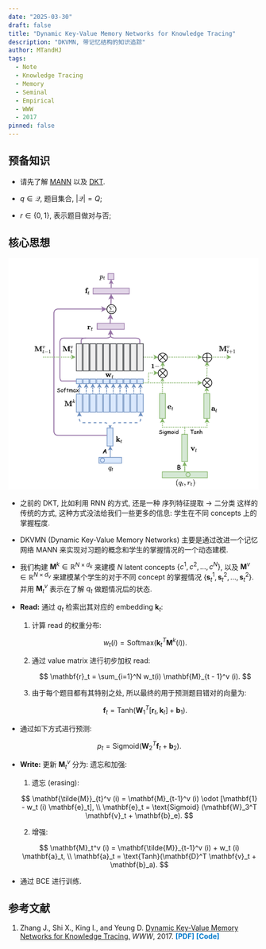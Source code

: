 ```yaml
---
date: "2025-03-30"
draft: false
title: "Dynamic Key-Value Memory Networks for Knowledge Tracing"
description: "DKVMN, 带记忆结构的知识追踪"
author: MTandHJ
tags:
  - Note
  - Knowledge Tracing
  - Memory
  - Seminal
  - Empirical
  - WWW
  - 2017
pinned: false
---
```



## 预备知识

- 请先了解 [MANN](https://www.mtandhj.com/posts/mann/) 以及 [DKT](https://www.mtandhj.com/posts/dkt/).

- $q \in \mathcal{Q}$, 题目集合, $|\mathcal{Q}| = Q$;
- $r \in \{0, 1\}$,  表示题目做对与否;


## 核心思想

![20250330174039](https://raw.githubusercontent.com/MTandHJ/blog_source/master/images/20250330174039.png)

- 之前的 DKT, 比如利用 RNN 的方式, 还是一种 序列特征提取 -> 二分类 这样的传统的方式, 这种方式没法给我们一些更多的信息: 学生在不同 concepts 上的掌握程度.

- DKVMN (Dynamic Key-Value Memory Networks) 主要是通过改进一个记忆网络 MANN 来实现对习题的概念和学生的掌握情况的一个动态建模.

- 我们构建 $\mathbf{M}^k \in \mathbb{R}^{N \times d_k}$ 来建模 $N$ latent concepts $\{c^1, c^2, \ldots, c^N\}$, 以及 $\mathbf{M}^v \in \mathbb{R}^{N \times d_v}$ 来建模某个学生的对于不同 concept 的掌握情况 $\{\mathbf{s}_t^1, \mathbf{s}_t^2, \ldots, \mathbf{s}_t^2 \}$. 并用 $\mathbf{M}_t^v$ 表示在了解 $q_t$ 做题情况后的状态.

- **Read:** 通过 $q_t$ 检索出其对应的 embedding $\mathbf{k}_t$:
    1. 计算 read 的权重分布:

        $$
        w_t(i) = \text{Softmax}(\mathbf{k}_t^T \mathbf{M}^k (i)).
        $$
    
    2. 通过 value matrix 进行初步加权 read:

        $$
        \mathbf{r}_t = \sum_{i=1}^N w_t(i) \mathbf{M}_{t - 1}^v (i).
        $$

    3. 由于每个题目都有其特别之处, 所以最终的用于预测题目错对的向量为:

        $$
        \mathbf{f}_t = \text{Tanh}\big(
            \mathbf{W}_1^T [\mathbf{r}_t, \mathbf{k}_t] + \mathbf{b}_1
        \big).
        $$


- 通过如下方式进行预测:

  $$
  p_t = \text{Sigmoid}(
    \mathbf{W}_2^T \mathbf{f}_t + \mathbf{b}_2
  ).
  $$

- **Write:** 更新 $\mathbf{M}_t^v$ 分为: 遗忘和加强:
  1. 遗忘 (erasing):

    $$
    \mathbf{\tilde{M}}_{t}^v (i) = \mathbf{M}_{t-1}^v (i)
    \odot [\mathbf{1} - w_t (i) \mathbf{e}_t], \\
    \mathbf{e}_t = \text{Sigmoid} (\mathbf{W}_3^T \mathbf{v}_t + \mathbf{b}_e).
    $$

  2. 增强:

    $$
    \mathbf{M}_t^v (i) = \mathbf{\tilde{M}}_{t-1}^v (i) + w_t (i) \mathbf{a}_t, \\
    \mathbf{a}_t = \text{Tanh}(\mathbf{D}^T \mathbf{v}_t + \mathbf{b}_a).
    $$

- 通过 BCE 进行训练.

## 参考文献

<ol class="reference">
  <li>
    Zhang J., Shi X., King I., and Yeung D.
    <u>Dynamic Key-Value Memory Networks for Knowledge Tracing.</u>
    <i>WWW</i>, 2017.
    <a href="https://arxiv.org/pdf/1611.08108" style="color: #007acc; font-weight: bold; text-decoration: none;">[PDF]</a>
    <a href="https://github.com/tianlinyang/DKVMN" style="color: #007acc; font-weight: bold; text-decoration: none;">[Code]</a>
  </li>
  <!-- 添加更多文献条目 -->
</ol>